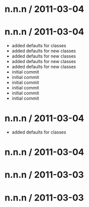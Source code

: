 
n.n.n / 2011-03-04 
==================



n.n.n / 2011-03-04 
==================

  * added defaults for classes
  * added defaults for new classes
  * added defaults for new classes
  * added defaults for new classes
  * added defaults for new classes
  * initial commit
  * initial commit
  * initial commit
  * initial commit
  * initial commit
  * initial commit

n.n.n / 2011-03-04 
==================

  * added defaults for classes

n.n.n / 2011-03-04 
==================



n.n.n / 2011-03-03 
==================



n.n.n / 2011-03-03 
==================



